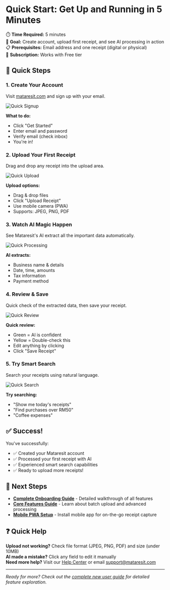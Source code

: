 # Quick Start: Get Up and Running in 5 Minutes

⏱️ **Time Required:** 5 minutes  
🎯 **Goal:** Create account, upload first receipt, and see AI processing in action  
📋 **Prerequisites:** Email address and one receipt (digital or physical)  
🔧 **Subscription:** Works with Free tier

## 🚀 Quick Steps

### 1. Create Your Account
Visit [mataresit.com](https://mataresit.com) and sign up with your email.

![Quick Signup](../../assets/screenshots/onboarding/quick-01_signup_desktop_en.png)

**What to do:**
- Click "Get Started"
- Enter email and password
- Verify email (check inbox)
- You're in!

### 2. Upload Your First Receipt  
Drag and drop any receipt into the upload area.

![Quick Upload](../../assets/screenshots/onboarding/quick-02_upload_desktop_en.png)

**Upload options:**
- Drag & drop files
- Click "Upload Receipt"
- Use mobile camera (PWA)
- Supports: JPEG, PNG, PDF

### 3. Watch AI Magic Happen
See Mataresit's AI extract all the important data automatically.

![Quick Processing](../../assets/screenshots/onboarding/quick-03_processing_desktop_en.png)

**AI extracts:**
- Business name & details
- Date, time, amounts
- Tax information
- Payment method

### 4. Review & Save
Quick check of the extracted data, then save your receipt.

![Quick Review](../../assets/screenshots/onboarding/quick-04_review_desktop_en.png)

**Quick review:**
- Green = AI is confident
- Yellow = Double-check this
- Edit anything by clicking
- Click "Save Receipt"

### 5. Try Smart Search
Search your receipts using natural language.

![Quick Search](../../assets/screenshots/onboarding/quick-05_search_desktop_en.png)

**Try searching:**
- "Show me today's receipts"
- "Find purchases over RM50"
- "Coffee expenses"

## ✅ Success!
You've successfully:
- ✅ Created your Mataresit account
- ✅ Processed your first receipt with AI
- ✅ Experienced smart search capabilities
- ✅ Ready to upload more receipts!

## 🔄 Next Steps
- **[Complete Onboarding Guide](new-user-guide.md)** - Detailed walkthrough of all features
- **[Core Features Guide](../core-features/batch-processing.md)** - Learn about batch upload and advanced processing  
- **[Mobile PWA Setup](../platform/pwa-installation.md)** - Install mobile app for on-the-go receipt capture

## ❓ Quick Help
**Upload not working?** Check file format (JPEG, PNG, PDF) and size (under 10MB)  
**AI made a mistake?** Click any field to edit it manually  
**Need more help?** Visit our [Help Center](/help) or email support@mataresit.com

---
*Ready for more? Check out the [complete new user guide](new-user-guide.md) for detailed feature exploration.*
